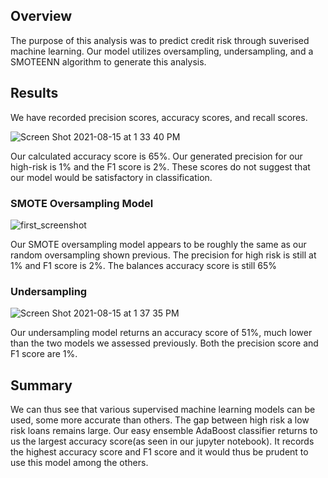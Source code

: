 ## Overview
The purpose of this analysis was to predict credit risk through suverised machine learning. Our model utilizes oversampling, undersampling, and a SMOTEENN algorithm to generate this analysis.

## Results
We have recorded precision scores, accuracy scores, and recall scores.

![Screen Shot 2021-08-15 at 1 33 40 PM](https://user-images.githubusercontent.com/82029390/129487202-f895a8cc-790e-4a36-930c-99e66a31121c.png)


Our calculated accuracy score is 65%. Our generated precision for our high-risk is 1% and the F1 score is 2%. These scores do not suggest that our model would be satisfactory in classification.




### SMOTE Oversampling Model

![first_screenshot](https://user-images.githubusercontent.com/82029390/129487137-345ee37b-a6e5-4ec4-86f9-4881690e868d.png)

Our SMOTE oversampling model appears to be roughly the same as our random oversampling shown previous. The precision for high risk is still at 1% and F1 score is 2%. The balances accuracy score is still 65%

### Undersampling

![Screen Shot 2021-08-15 at 1 37 35 PM](https://user-images.githubusercontent.com/82029390/129487313-4104dffb-394f-481c-9d30-9012100bca72.png)

Our undersampling model returns an accuracy score of 51%, much lower than the two models we assessed previously. Both the precision score and F1 score are 1%.


## Summary

We can thus see that various supervised machine learning models can be used, some more accurate than others. The gap between high risk a low risk loans remains large. Our easy ensemble AdaBoost classifier returns to us the largest accuracy score(as seen in our jupyter notebook). It records the highest accuracy score and F1 score and it would thus be prudent to use this model among the others.


























